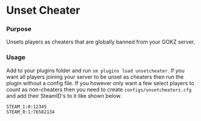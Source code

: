 # Unset Cheater

### Purpose
Unsets players as cheaters that are globally banned from your GOKZ server.

### Usage
Add to your plugins folder and run ``sm plugins load unsetcheater``. If you want all players joining your server to be unset as cheaters then run the plugin without a config file. If you however only want a few select players to count as non-cheaters then you need to create ``configs/unsetcheaters.cfg`` and add their SteamID's to it like shown below.

```
STEAM_1:0:12345
STEAM_0:1:76582134
```
